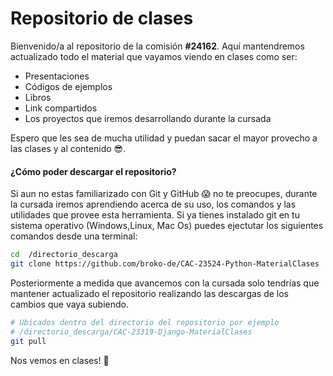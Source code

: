 # Repositorio de clases 

Bienvenido/a al repositorio de la comisión **#24162**. Aquí mantendremos actualizado todo el material que vayamos viendo en clases como ser:
- Presentaciones
- Códigos de ejemplos
- Libros
- Link compartidos
- Los proyectos que iremos desarrollando durante la cursada

Espero que les sea de mucha utilidad y puedan sacar el mayor provecho a las clases y al contenido 😎.

#### ¿Cómo poder descargar el repositorio?

Si aun no estas familiarizado con Git y GitHub 😱 no te preocupes, durante la cursada iremos aprendiendo acerca de su uso, los comandos y las utilidades que provee esta herramienta. 
Si ya tienes instalado git en tu sistema operativo (Windows,Linux, Mac Os) puedes ejectutar los siguientes comandos desde una terminal:

```bash
cd  /directorio_descarga
git clone https://github.com/broko-de/CAC-23524-Python-MaterialClases
```
Posteriormente a medida que avancemos con la cursada solo tendrías que mantener actualizado el repositorio realizando las descargas de los cambios que vaya subiendo.

```bash
# Ubicados dentro del directorio del repositorio por ejemplo 
# /directorio_descarga/CAC-23319-Django-MaterialClases
git pull
```
Nos vemos en clases! 🐍
